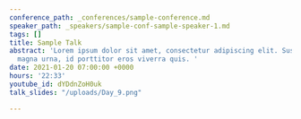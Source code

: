 ```yaml
---
conference_path: _conferences/sample-conference.md
speaker_path: _speakers/sample-conf-sample-speaker-1.md
tags: []
title: Sample Talk
abstract: 'Lorem ipsum dolor sit amet, consectetur adipiscing elit. Suspendisse suscipit
  magna urna, id porttitor eros viverra quis. '
date: 2021-01-20 07:00:00 +0000
hours: '22:33'
youtube_id: dYDdnZoH0uk
talk_slides: "/uploads/Day_9.png"

---
```

